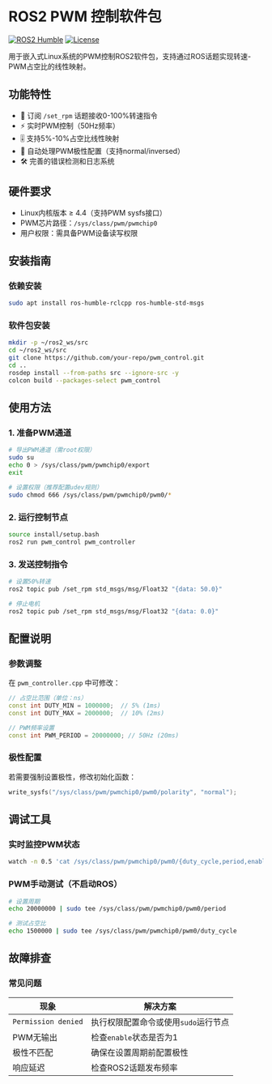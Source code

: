 # ROS2 PWM 控制软件包

[![ROS2 Humble](https://img.shields.io/badge/ROS2-Humble-9C27B0)](https://docs.ros.org/en/humble/)
[![License](https://img.shields.io/badge/License-Apache_2.0-blue)](LICENSE)

用于嵌入式Linux系统的PWM控制ROS2软件包，支持通过ROS话题实现转速-PWM占空比的线性映射。

## 功能特性

- 📡 订阅 `/set_rpm` 话题接收0-100%转速指令
- ⚡ 实时PWM控制（50Hz频率）
- 🎚️ 支持5%-10%占空比线性映射
- 🔄 自动处理PWM极性配置（支持normal/inversed）
- 🛠️ 完善的错误检测和日志系统

## 硬件要求

- Linux内核版本 ≥ 4.4（支持PWM sysfs接口）
- PWM芯片路径：`/sys/class/pwm/pwmchip0`
- 用户权限：需具备PWM设备读写权限

## 安装指南

### 依赖安装
```bash
sudo apt install ros-humble-rclcpp ros-humble-std-msgs
```

### 软件包安装
```bash
mkdir -p ~/ros2_ws/src
cd ~/ros2_ws/src
git clone https://github.com/your-repo/pwm_control.git
cd ..
rosdep install --from-paths src --ignore-src -y
colcon build --packages-select pwm_control
```

## 使用方法

### 1. 准备PWM通道
```bash
# 导出PWM通道（需root权限）
sudo su
echo 0 > /sys/class/pwm/pwmchip0/export
exit

# 设置权限（推荐配置udev规则）
sudo chmod 666 /sys/class/pwm/pwmchip0/pwm0/*
```

### 2. 运行控制节点
```bash
source install/setup.bash
ros2 run pwm_control pwm_controller
```

### 3. 发送控制指令
```bash
# 设置50%转速
ros2 topic pub /set_rpm std_msgs/msg/Float32 "{data: 50.0}"

# 停止电机
ros2 topic pub /set_rpm std_msgs/msg/Float32 "{data: 0.0}"
```

## 配置说明

### 参数调整
在 `pwm_controller.cpp` 中可修改：
```cpp
// 占空比范围（单位：ns）
const int DUTY_MIN = 1000000;  // 5% (1ms)
const int DUTY_MAX = 2000000;  // 10% (2ms)

// PWM频率设置
const int PWM_PERIOD = 20000000; // 50Hz (20ms)
```

### 极性配置
若需要强制设置极性，修改初始化函数：
```cpp
write_sysfs("/sys/class/pwm/pwmchip0/pwm0/polarity", "normal");
```

## 调试工具

### 实时监控PWM状态
```bash
watch -n 0.5 'cat /sys/class/pwm/pwmchip0/pwm0/{duty_cycle,period,enable,polarity}'
```

### PWM手动测试（不启动ROS）
```bash
# 设置周期
echo 20000000 | sudo tee /sys/class/pwm/pwmchip0/pwm0/period

# 测试占空比
echo 1500000 | sudo tee /sys/class/pwm/pwmchip0/pwm0/duty_cycle
```

## 故障排查

### 常见问题
| 现象 | 解决方案 |
|------|----------|
| `Permission denied` | 执行权限配置命令或使用`sudo`运行节点 |
| PWM无输出 | 检查`enable`状态是否为1 |
| 极性不匹配 | 确保在设置周期前配置极性 |
| 响应延迟 | 检查ROS2话题发布频率 |


